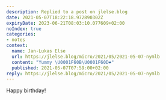 ```yaml
---
description: Replied to a post on jlelse.blog
date: 2021-05-07T18:22:18.972890302Z
expiryDate: 2023-06-21T08:03:10.077609+02:00
noIndex: true
categories:
- notes
context:
  name: Jan-Lukas Else
  url: https://jlelse.blog/micro/2021/05/2021-05-07-nymlb
  content: "Yummy \U0001F60B\U0001F60D❤️"
  published: 2021-05-07T07:59:00+02:00
reply: https://jlelse.blog/micro/2021/05/2021-05-07-nymlb
---
```


Happy birthday!
